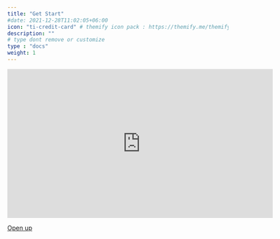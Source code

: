 ```yaml
---
title: "Get Start"
#date: 2021-12-28T11:02:05+06:00
icon: "ti-credit-card" # themify icon pack : https://themify.me/themify-icons
description: ""
# type dont remove or customize
type : "docs"
weight: 1
---
```



<div style="width: 120%;"><div style="position: relative; padding-bottom: 56.25%; padding-top: 0; height: 0;"><iframe frameborder="0" width="1200" height="675" style="position: absolute; top: 0; left: 0; width: 100%; height: 100%;" src="https://view.genial.ly/60793c32971d420db82fff46" type="text/html" allowscriptaccess="always" allowfullscreen="true" scrolling="yes" allownetworking="all"></iframe> </div> </div>


[Open up](https://view.genial.ly/60793c32971d420db82fff46/horizontal-infographic-diagrams-cgm2-getstart)
